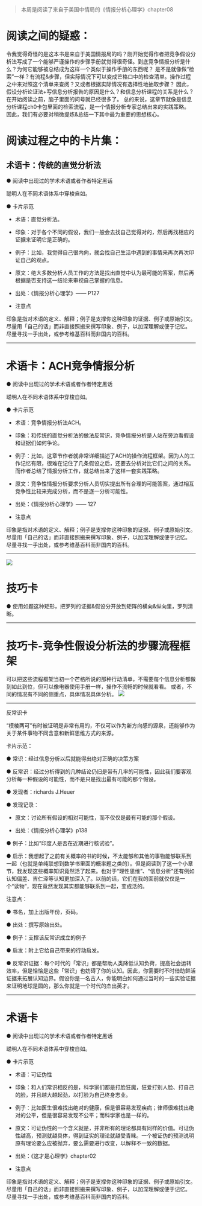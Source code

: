 > 本周是阅读了来自于美国中情局的《情报分析心理学》chapter08

# 阅读之间的疑惑：
令我觉得奇怪的是这本书是来自于美国情报局的吗？刚开始觉得作者把竞争假设分析法写成了一个能够严谨操作的步骤手册就觉得很奇怪。到底竞争情报分析是什么？为何它能够被总结成为这样一个类似于操作手册的东西呢？
是不是就像做“检索”一样？有流程&步骤，但实际情况下可以变成芒格口中的检查清单。操作过程之中来对照这个清单来查阅？又或者根据实际情况有选择性地抽取步骤？
因此，假设分析论证法+写信息分析报告的原因是什么？和信息分析课程的关系是什么？
在开始阅读之前，脑子里面的问号就已经很多了。
总的来说，这章节就像是信息分析课程ch0卡包里面的检索流程，是一个情报分析专家总结出来的实践策略。
因此，我们有必要对稍微提炼&总结一下其中最为重要的思想核心。

# 阅读过程之中的卡片集：

## 术语卡：传统的直觉分析法

● 阅读中出现过的学术术语或者作者特定黑话

聪明人在不同术语体系中穿梭自如。

● 卡片示范

- 术语：直觉分析法。

- 印象：对于各个不同的假设，我们一般会去找自己觉得对的，然后再找相应的证据来证明它是正确的。

- 例子：比如，我觉得自己很内向，就会找自己生活中遇到的事情来再次再次印证自己的观点。

- 原文：绝大多数分析人员工作的方法是找出直觉中认为最可能的答案，然后再根据是否支持这一结论来审视自己掌握的信息。

- 出处：《情报分析心理学》—— P127

- 注意点

印象是指对术语的定义、解释；例子是支撑你这种印象的证据、例子或原始引文。
尽量用「自己的话」而非直接照搬来撰写印象、例子，以加深理解或便于记忆。
尽量寻找一手出处，或参考维基百科而非国内的百科。
***
# 术语卡：ACH竞争情报分析

● 阅读中出现过的学术术语或者作者特定黑话

聪明人在不同术语体系中穿梭自如。

● 卡片示范

- 术语：竞争情报分析法ACH。

- 印象：和传统的直觉分析法的做法反常识，竞争情报分析是人站在旁边看假设和证据们如何争论。

- 例子：比如，这章节作者就非常详细描述了ACH的操作流程框架。因为人的工作记忆有限，很难在记住了几条假设之后，还要去分析对比它们之间的关系。而作者总结了情报分析工作，就总结出来了这样一套实践策略。

- 原文：竞争性情报分析要求分析人员切实提出所有合理的可能答案，通过相互竞争性比较来完成分析，而不是逐一分析可能性。

- 出处：《情报分析心理学》—— 127

- 注意点

印象是指对术语的定义、解释；例子是支撑你这种印象的证据、例子或原始引文。
尽量用「自己的话」而非直接照搬来撰写印象、例子，以加深理解或便于记忆。
尽量寻找一手出处，或参考维基百科而非国内的百科。
***
![](https://i.loli.net/2018/05/07/5af0631e71e7f.png)

# 技巧卡

● 使用如题这种矩形，把罗列的证据&假设分开放到矩阵的横向&纵向里，罗列清晰。
***
# 技巧卡-竞争性假设分析法的步骤流程框架
可以把这些流程框架当初一个芒格所说的那种行动清单，不需要每个信息分析都做到如此到位，但可以像电器使用手册一样，操作不流畅的时候就看看。
或者，不同的情况有不同的侧重点，具体情况具体分析。
![](https://i.loli.net/2018/05/07/5af064ca95aa2.png)
***
反常识卡

“模棱两可”有时被证明是非常有用的，不仅可以作为新方向感的源泉，还能够作为关于某件事物不同含意和新鲜思维方式的来源。

卡片示范：

  ● 常识：经过信息分析以后就能得出绝对正确的决策方案

  ● 反常识：经过分析得到的几种结论仍旧是带有几率的可能性，因此我们要客观分析每一种假设的可能性，而不是只是找出最有可能的那个假设。

  ● 发现者：richards J.Heuer

  ● 发现记录：

  - 原文：讨论所有假设的相对可能性，而不仅仅是最有可能的那个假设。

  - 出处：《情报分析心理学》p138

  ● 例子：比如“印度人是否在近期进行核试验”。

  ● 启示：我想起了之前有关概率的书的时候，不太能够和其他的事物能够联系到一起（也就是单纯联想到数学书里面的概率题之类的）。但是阅读到了这一个小章节，我发现这些概率知识竟然活了起来。也对于“理性思维”、“信息分析”还有例如认知偏差、吉仁泽等认知更加深入了。以前的话，它们在我的面前就仅仅是一个“读物”，现在竟然发现其实都能够联系到一起，变成活的。

注意点：

  ● 书名，加上出版年份，页码。

  ● 出处：撰写原始出处。

  ● 例子：支撑该反常识成立的例子

  ● 启发：附上它给自己带来的行动启发。

  ● 反常识证据：每个时代的「常识」都是帮助人类降低认知负荷，提高社会运转效率，但是恰恰是这些「常识」也妨碍了你的认知。因此，你需要时不时借助鲜活证据来拓展认知边界。假设你是一名古人，你能明白如何通过当时的一些实验证据来证明地球是圆的，那么你就是一个时代的杰出英才。
***
# 术语卡

● 阅读中出现过的学术术语或者作者特定黑话

聪明人在不同术语体系中穿梭自如。

● 卡片示范

- 术语：可证伪性

- 印象：和人们常识相反的是，科学家们都是打脸狂魔，狂爱打别人脸、打自己的脸，并且越大越起劲，以打脸为自己终身志业。

- 例子：比如医生很难找出绝对的健康，但是很容易发现疾病；律师很难找出绝对的公平，但是很容易发现不公平；而科学家也是一样的。

- 原文：可证伪性的一个含义就是，并非所有的理论都具有同样的价值。可证伪性越高，预测就越具体，得到证实的理论就越受青睐。一个被证伪的预测说明原有理论要么应被抛弃，要么需要进行改变，以解释不一致的数据。

- 出处：《这才是心理学》chapter02

- 注意点

印象是指对术语的定义、解释；例子是支撑你这种印象的证据、例子或原始引文。
尽量用「自己的话」而非直接照搬来撰写印象、例子，以加深理解或便于记忆。
尽量寻找一手出处，或参考维基百科而非国内的百科。

